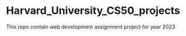 # Harvard_University_CS50_projects
This repo contain web development assignment project for year 2023 
